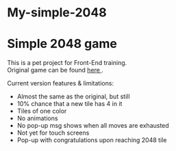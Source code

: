 # My-simple-2048

<h1> Simple 2048 game </h1>
<div>
<p> This is a pet project for Front-End training. <br>
Original game can be found <a href="https://play2048.co/"> here </a>.</p>
<p> Current version features & limitations: </p>
<ul>
    <li>Almost the same as the original, but still</li>
    <li>10% chance that a new tile has 4 in it</li>
    <li>Tiles of one color</li>
    <li>No animations</li>
    <li>No pop-up msg shows when all moves are exhausted</li>
    <li>Not yet for touch screens</li>
    <li>Pop-up with congratulations upon reaching 2048 tile</li>
</ul>
</div>
